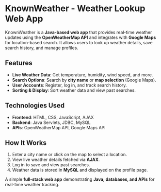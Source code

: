 # **KnownWeather - Weather Lookup Web App**

KnownWeather is a **Java-based web app** that provides real-time weather updates using the **OpenWeatherMap API** and integrates with **Google Maps** for location-based search. It allows users to look up weather details, save search history, and manage profiles.

## **Features**

- **Live Weather Data**: Get temperature, humidity, wind speed, and more.  
- **Search Options**: Search by **city name** or **map selection** (Google Maps).  
- **User Accounts**: Register, log in, and track search history.  
- **Sorting & Display**: Sort weather data and view past searches.  

## **Technologies Used**

- **Frontend**: HTML, CSS, JavaScript, AJAX  
- **Backend**: Java Servlets, JDBC, MySQL  
- **APIs**: OpenWeatherMap API, Google Maps API  

## **How It Works**

1. Enter a city name or click on the map to select a location.  
2. View live weather details fetched via **AJAX**.  
3. Log in to save and view past searches.  
4. Weather data is stored in **MySQL** and displayed on the profile page.  

A simple **full-stack web app** demonstrating **Java, databases, and APIs** for real-time weather tracking.
